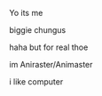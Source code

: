 <p>Yo its me</p>
<p>biggie chungus</p>
<p>haha but for real thoe</p>
<p></p>
<p>im Aniraster/Animaster</p>
<p>i like computer</p>

<!---
Aniraster/Aniraster is a ✨ special ✨ repository because its `README.md` (this file) appears on your GitHub profile.
You can click the Preview link to take a look at your changes.
--->
